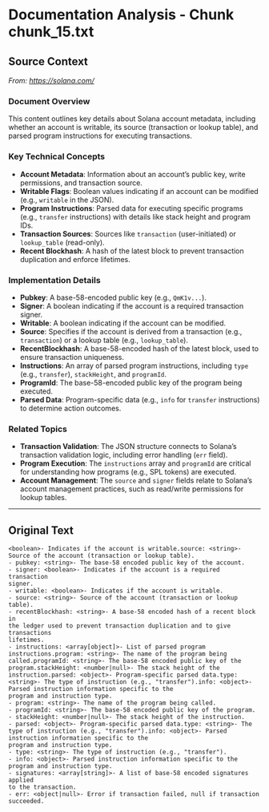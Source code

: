# Documentation Analysis - Chunk chunk_15.txt

## Source Context
*From: https://solana.com/*

### Document Overview  
This content outlines key details about Solana account metadata, including whether an account is writable, its source (transaction or lookup table), and parsed program instructions for executing transactions.  

### Key Technical Concepts  
- **Account Metadata**: Information about an account’s public key, write permissions, and transaction source.  
- **Writable Flags**: Boolean values indicating if an account can be modified (e.g., `writable` in the JSON).  
- **Program Instructions**: Parsed data for executing specific programs (e.g., `transfer` instructions) with details like stack height and program IDs.  
- **Transaction Sources**: Sources like `transaction` (user-initiated) or `lookup_table` (read-only).  
- **Recent Blockhash**: A hash of the latest block to prevent transaction duplication and enforce lifetimes.  

### Implementation Details  
- **Pubkey**: A base-58-encoded public key (e.g., `QmK1v...`).  
- **Signer**: A boolean indicating if the account is a required transaction signer.  
- **Writable**: A boolean indicating if the account can be modified.  
- **Source**: Specifies if the account is derived from a transaction (e.g., `transaction`) or a lookup table (e.g., `lookup_table`).  
- **RecentBlockhash**: A base-58-encoded hash of the latest block, used to ensure transaction uniqueness.  
- **Instructions**: An array of parsed program instructions, including `type` (e.g., `transfer`), `stackHeight`, and `programId`.  
- **ProgramId**: The base-58-encoded public key of the program being executed.  
- **Parsed Data**: Program-specific data (e.g., `info` for `transfer` instructions) to determine action outcomes.  

### Related Topics  
- **Transaction Validation**: The JSON structure connects to Solana’s transaction validation logic, including error handling (`err` field).  
- **Program Execution**: The `instructions` array and `programId` are critical for understanding how programs (e.g., SPL tokens) are executed.  
- **Account Management**: The `source` and `signer` fields relate to Solana’s account management practices, such as read/write permissions for lookup tables.

---

## Original Text
```
<boolean>- Indicates if the account is writable.source: <string>- Source of the account (transaction or lookup table).
- pubkey: <string>- The base-58 encoded public key of the account.
- signer: <boolean>- Indicates if the account is a required transaction
signer.
- writable: <boolean>- Indicates if the account is writable.
- source: <string>- Source of the account (transaction or lookup table).
- recentBlockhash: <string>- A base-58 encoded hash of a recent block in
the ledger used to prevent transaction duplication and to give transactions
lifetimes.
- instructions: <array[object]>- List of parsed program instructions.program: <string>- The name of the program being called.programId: <string>- The base-58 encoded public key of the program.stackHeight: <number|null>- The stack height of the instruction.parsed: <object>- Program-specific parsed data.type: <string>- The type of instruction (e.g., "transfer").info: <object>- Parsed instruction information specific to the
program and instruction type.
- program: <string>- The name of the program being called.
- programId: <string>- The base-58 encoded public key of the program.
- stackHeight: <number|null>- The stack height of the instruction.
- parsed: <object>- Program-specific parsed data.type: <string>- The type of instruction (e.g., "transfer").info: <object>- Parsed instruction information specific to the
program and instruction type.
- type: <string>- The type of instruction (e.g., "transfer").
- info: <object>- Parsed instruction information specific to the
program and instruction type.
- signatures: <array[string]>- A list of base-58 encoded signatures applied
to the transaction.
- err: <object|null>- Error if transaction failed, null if transaction
succeeded.
```